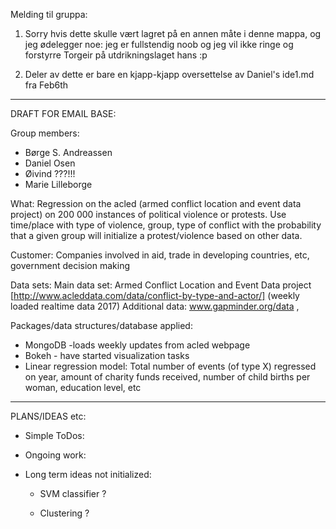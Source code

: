 Melding til gruppa: 

1. Sorry hvis dette skulle vært lagret på en annen måte i denne mappa, og jeg ødelegger noe:
jeg er fullstendig noob og jeg vil ikke ringe og forstyrre Torgeir på utdrikningslaget hans :p

2. Deler av dette er bare en kjapp-kjapp oversettelse av Daniel's ide1.md fra Feb6th

----------------------------------------------------------------------------------------------------------------------------------------
DRAFT FOR EMAIL BASE:

Group members:
* Børge S. Andreassen
* Daniel Osen
* Øivind ???!!!
* Marie Lilleborge

What:
Regression on the acled (armed conflict location and event data project) on 200 000 instances of political violence or protests. Use time/place with type of violence, group, type of conflict with the probability that a given group will initialize a protest/violence based on other data.

Customer:
Companies involved in aid, trade in developing countries, etc, government decision making

Data sets:
Main data set: Armed Conflict Location and Event Data project [http://www.acleddata.com/data/conflict-by-type-and-actor/] (weekly loaded realtime data 2017)
Additional data: www.gapminder.org/data , 

Packages/data structures/database applied:
* MongoDB -loads weekly updates from acled webpage
* Bokeh - have started visualization tasks
* Linear regression model: Total number of events (of type X) regressed on year, amount of charity funds received, number of child births per woman, education level, etc


----------------------------------------------------------------------------------------------------------------
PLANS/IDEAS etc:
* Simple ToDos:

* Ongoing work:

* Long term ideas not initialized:

  * SVM classifier ?
  
  * Clustering ?

